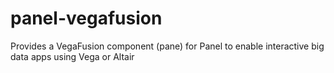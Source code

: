 # panel-vegafusion
Provides a VegaFusion component (pane) for Panel to enable interactive big data apps using Vega or Altair
